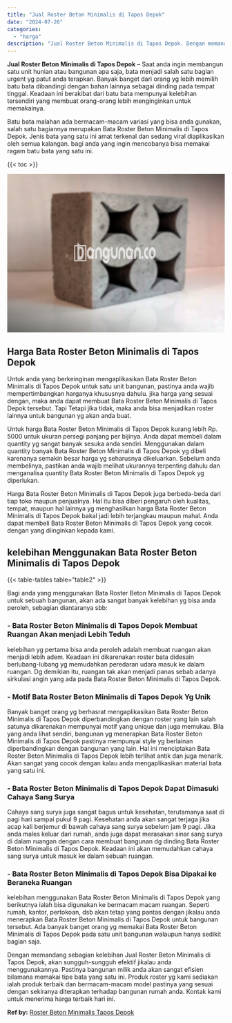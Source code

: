 ```yaml
---
title: "Jual Roster Beton Minimalis di Tapos Depok"
date: "2024-07-26"
categories: 
  - "harga"
description: "Jual Roster Beton Minimalis di Tapos Depok. Dengan memandang sebagian kelebihan Jual Roster Beton Minimalis di Tapos Depok, akan sungguh-sungguh efektif jika..."
---
```


**Jual Roster Beton Minimalis di Tapos Depok** – Saat anda ingin membangun satu unit hunian atau bangunan apa saja, bata menjadi salah satu bagian urgent yg patut anda terapkan. Banyak banget dari orang yg lebih memilih batu bata dibandingi dengan bahan lainnya sebagai dinding pada tempat tinggal. Keadaan ini berakibat dari batu bata mempunyai kelebihan tersendiri yang membuat orang-orang lebih menginginkan untuk memakainya.

Batu bata malahan ada bermacam-macam variasi yang bisa anda gunakan, salah satu bagiannya merupakan Bata Roster Beton Minimalis di Tapos Depok. Jenis bata yang satu ini amat terkenal dan sedang viral diaplikasikan oleh semua kalangan. bagi anda yang ingin mencobanya bisa memakai ragam batu bata yang satu ini.

{{< toc >}}

![Jual Roster Beton Minimalis di Tapos Depok](/images/bata-roster-minimalis-23.png)

## Harga Bata Roster Beton Minimalis di Tapos Depok

Untuk anda yang berkeinginan mengaplikasikan Bata Roster Beton Minimalis di Tapos Depok untuk satu unit bangunan, pastinya anda wajib mempertimbangkan harganya khususnya dahulu. jika harga yang sesuai dengan, maka anda dapat membuat Bata Roster Beton Minimalis di Tapos Depok tersebut. Tapi Tetapi jika tidak, maka anda bisa menjadikan roster lainnya untuk bangunan yg akan anda buat.

Untuk harga Bata Roster Beton Minimalis di Tapos Depok kurang lebih Rp. 5000 untuk ukuran persegi panjang per bijinya. Anda dapat membeli dalam quantity yg sangat banyak sesuka anda sendiri. Menggunakan dalam quantity banyak Bata Roster Beton Minimalis di Tapos Depok yg dibeli karenanya semakin besar harga yg seharusnya dikeluarkan. Sebelum anda membelinya, pastikan anda wajib melihat ukurannya terpenting dahulu dan menganalisa quantity Bata Roster Beton Minimalis di Tapos Depok yg diperlukan.

Harga Bata Roster Beton Minimalis di Tapos Depok juga berbeda-beda dari tiap toko maupun penjualnya. Hal itu bisa diberi pengaruh oleh kualitas, tempat, maupun hal lainnya yg menghasilkan harga Bata Roster Beton Minimalis di Tapos Depok bakal jadi lebih terjangkau maupun mahal. Anda dapat membeli Bata Roster Beton Minimalis di Tapos Depok yang cocok dengan yang diinginkan kepada kami.

## kelebihan Menggunakan Bata Roster Beton Minimalis di Tapos Depok

{{< table-tables table="table2" >}}

Bagi anda yang menggunakan Bata Roster Beton Minimalis di Tapos Depok untuk sebuah bangunan, akan ada sangat banyak kelebihan yg bisa anda peroleh, sebagian diantaranya sbb:

### \- Bata Roster Beton Minimalis di Tapos Depok Membuat Ruangan Akan menjadi Lebih Teduh

kelebihan yg pertama bisa anda peroleh adalah membuat ruangan akan menjadi lebih adem. Keadaan ini dikarenakan roster bata didesain berlubang-lubang yg memudahkan peredaran udara masuk ke dalam ruangan. Dg demikian itu, ruangan tak akan menjadi panas sebab adanya sirkulasi angin yang ada pada Bata Roster Beton Minimalis di Tapos Depok.

### \- Motif Bata Roster Beton Minimalis di Tapos Depok Yg Unik

Banyak banget orang yg berhasrat mengaplikasikan Bata Roster Beton Minimalis di Tapos Depok diperbandingkan dengan roster yang lain salah satunya dikarenakan mempunyai motif yang unique dan juga memukau. Bila yang anda lihat sendiri, bangunan yg menerapkan Bata Roster Beton Minimalis di Tapos Depok pastinya mempunyai style yg berlainan diperbandingkan dengan bangunan yang lain. Hal ini menciptakan Bata Roster Beton Minimalis di Tapos Depok lebih terlihat antik dan juga menarik. Akan sangat yang cocok dengan kalau anda mengaplikasikan material bata yang satu ini.

### \- Bata Roster Beton Minimalis di Tapos Depok Dapat Dimasuki Cahaya Sang Surya

Cahaya sang surya juga sangat bagus untuk kesehatan, terutamanya saat di pagi hari sampai pukul 9 pagi. Kesehatan anda akan sangat terjaga jika acap kali berjemur di bawah cahaya sang surya sebelum jam 9 pagi. Jika anda males keluar dari rumah, anda juga dapat merasakan sinar sang surya di dalam ruangan dengan cara membuat bangunan dg dinding Bata Roster Beton Minimalis di Tapos Depok. Keadaan ini akan memudahkan cahaya sang surya untuk masuk ke dalam sebuah ruangan.

### \- Bata Roster Beton Minimalis di Tapos Depok Bisa Dipakai ke Beraneka Ruangan

kelebihan menggunakan Bata Roster Beton Minimalis di Tapos Depok yang berikutnya ialah bisa digunakan ke bermacam macam ruangan. Seperti rumah, kantor, pertokoan, dsb akan tetap yang pantas dengan jikalau anda menerapkan Bata Roster Beton Minimalis di Tapos Depok untuk bangunan tersebut. Ada banyak banget orang yg memakai Bata Roster Beton Minimalis di Tapos Depok pada satu unit bangunan walaupun hanya sedikit bagian saja.

Dengan memandang sebagian kelebihan Jual Roster Beton Minimalis di Tapos Depok, akan sungguh-sungguh efektif jikalau anda menggunakannya. Pastinya bangunan milik anda akan sangat efisien bilamana memakai tipe bata yang satu ini. Produk roster yg kami sediakan ialah produk terbaik dan bermacam-macam model pastinya yang sesuai dengan sekiranya diterapkan terhadap bangunan rumah anda. Kontak kami untuk menerima harga terbaik hari ini.

**Ref by:** [Roster Beton Minimalis Tapos Depok](https://id.wikipedia.org/wiki/Roster)

